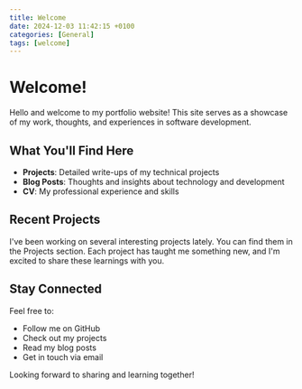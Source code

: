 ```yaml
---
title: Welcome
date: 2024-12-03 11:42:15 +0100
categories: [General]
tags: [welcome]
---
```


# Welcome!

Hello and welcome to my portfolio website! This site serves as a showcase of my work, thoughts, and experiences in software development.

## What You'll Find Here

- **Projects**: Detailed write-ups of my technical projects
- **Blog Posts**: Thoughts and insights about technology and development
- **CV**: My professional experience and skills

## Recent Projects

I've been working on several interesting projects lately. You can find them in the Projects section. Each project has taught me something new, and I'm excited to share these learnings with you.

## Stay Connected

Feel free to:
- Follow me on GitHub
- Check out my projects
- Read my blog posts
- Get in touch via email

Looking forward to sharing and learning together!
